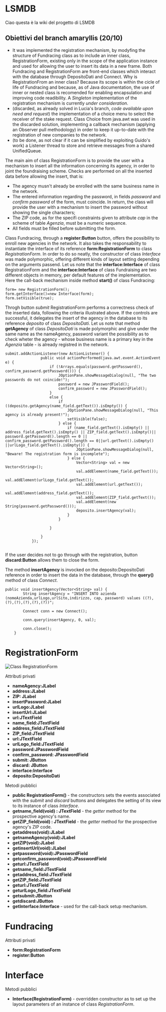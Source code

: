 ﻿# LSMDB
Ciao questa è la wiki del progetto di LSMDB

## Obiettivi del branch amaryllis (20/10)
- It was implemented the registration mechanism, by modyfing the structure of Fundracing class as to include an inner class, RegistrationForm, existing only in the scope of the application instance and used for allowing the user to insert its data in a new frame. Both Fundracing and RegistrationForm are front-end classes which interact with the database through DepositoDati and Connect.
Why is RegistrationFrom an inner class? Because its scope is within the cicle of life of Fundracing and because, as of Java documentation, the use of inner or nested class is recomended for enabling encapsulation and improving code readibility. A *Singleton* implementation of the registration mechanism is currently _under consideration_.
- (discarded, as already solved in Lucia's branch, _code available upon need and request_) the implementation of a choice menu to select the receiver of the stake request. Class Choice from java.awt was used in the discarded solution, implementing a callback mechanism (applying an Observer pull methodology) in order to keep it up-to-date with the registration of new companies to the network.
- (to be done, as not clear if it can be simplified by exploiting Guido's work) a Listener thread to store and retrieve messages from a shared UnifiedQueue<String>.




The main aim of class RegistrationForm is to provide the user with a mechanism to insert all the information concerning its agency, in order to joint the foundraising scheme. Checks are performed on all the inserted data before allowing the insert, that is:


- The agency musn't already be enrolled with the same business name in the network.
- The entered information regarding the password, in fields _password_ and _confirm password_ of the form, must coincide. In return, the class will provide the user with a mechanism to insert the password without showing the single characters;
- The ZIP code, as for the specifi constraints given to attribute _cap_ in the scheme of table _Agenzia_, must be a numeric sequence.
- All fields must be filled before submitting the form.

Class Fundracing, through a **register:Button** button, offers the possibility to enroll new agencies in the network. It also takes the responsability to instantiate the interface of its reference **form:RegistrationForm** to class _RegistrationForm_. In order to do so neatly, the constructor of class _Interface_ was made polymorphic, offering different kinds of layout setting depending on the arguments passend. Let us note that the **interface:Interface** of class RegistrationForm and the  **interface:Interface** of class Fundraising are two different objects in memory, per default features of the implementation.
Here the call-back mechanism inside method **start()** of class Fundracing:
```
form= new RegistrationForm();
form.getInterface()=new Interface(form);
form.setVisible(true);
```


Throgh button _submit_ RegistrationForm performs a correctness check of the inserted data, following the criteria illustrated above. If the controls are successful, it delegates the insert of the agency in the database to its reference _deposito_ of class _DepositoDati_.
Let us note that method **getAgency** of class _DepositoDati_ is made polymorphic and give under the same name as the nameAgency, password variant the possibility as to check wheter the agency - whose business name is a primary key in the _Agenzia_ table - is already registred in the network.

```
submit.addActionListener(new ActionListener() {
                public void actionPerformed(java.awt.event.ActionEvent e) {
                    if (!Arrays.equals(password.getPassword(), confirm_password.getPassword())) {
                        JOptionPane.showMessageDialog(null, "The two passwords do not coincide!");
                        password = new JPasswordField();
                        confirm_password = new JPasswordField();
                    } 
                    else {
                        if ((deposito.getAgency(name_field.getText()).isEmpty()) {
                            JOptionPane.showMessageDialog(null, "This agency is already present!");
                            setVisible(false);
                        } else {
                            if (name_field.getText().isEmpty() || address_field.getText().isEmpty() || ZIP_field.getText().isEmpty()|| password.getPassword().length == 0 || confirm_password.getPassword().length == 0||url.getText().isEmpty() ||urlLogo_field.getText().isEmpty()) {
                                JOptionPane.showMessageDialog(null, "Beware! The registration form is incomplete");
                            } else {
                                Vector<String> val = new Vector<String>();
                                val.addElement(name_field.getText());
                                val.addElement(urlLogo_field.getText());
                                val.addElement(url.getText());
                                val.addElement(address_field.getText());
                                val.addElement(ZIP_field.getText());
                                val.addElement(new String(password.getPassword()));
                                deposito.insertAgency(val);
                            }
                        }

                    }

                }
            });
            
```
If the user decides not to go through with the registration, button **discard:Button** allows them to close the form.


The method **insertAgency** is invocked on the deposito:DepositoDati reference in order to insert the data in the database, through the **query()** method of class _Connect_.
```
public void insertAgency(Vector<String> val) {
        String insertAgency = "INSERT INTO azienda (nomeAzienda,urlLogo,urlSito,indirizzo, cap, password) values ((?),(?),(?),(?),(?),(?))";

        Connect conn = new Connect();

        conn.query(insertAgency, 0, val);

        conn.close();
    }
```

# RegistrationForm
![Class RegistrationForm](https://github.com/guidogagl/LSMDB/blob/Amaryllis/Untitled%20Diagram.jpg)

Attributi privati


- **nameAgency:JLabel**
- **address:JLabel**
- **ZIP: JLabel**
- **insertPassword:JLabel**
- **urlLogo:JLabel**
- **insertUrl:JLabel**
- **url:JTextField**
- **name_field:JTextField**
- **address_field:JTextField**
- **ZIP_field:JTextField**
- **url:JTextField**
- **urlLogo_field:JTextField**
- **password:JPasswordField**
- **confirm_password: JPasswordField**
- **submit: JButton**
- **discard: JButton**
- **interface:Interface**
- **deposito:DepositoDati**

Metodi pubblici

-  **public RegistrationForm()** - the constructors sets the events associated with the _submit_ and _discard_ buttons and delegates the setting of its view to its instance of class _Interface_. 
- **getname_field(void) : JTextField** - the _getter_ method for the prospective agency's name.
- **getZIP_field(void) : JTextField** -  the _getter_ method for the prospective agency's ZIP code.
- **getaddress(void):JLabel**
- **getnameAgency(void):JLabel** 
- **getZIP(void):JLabel** 
- **getinsertUrl(void):JLabel**
- **getpassword(void):JPasswordField** 
- **getconfirm_password(void):JPasswordField** 
- **geturl:JTextField**
- **getname_field:JTextField**
- **getaddress_field:JTextField**
- **getZIP_field:JTextField**
- **geturl:JTextField**
- **geturlLogo_field:JTextField**
- **getsubmit:JButton**
- **getdiscard:JButton**
- **getInterface:Interface** - used for the call-back setup mechanism.

# Fundracing

Attributi privati 
- **form:RegistrationForm**
- **register:Button**

# Interface

Metodi pubblici

- **Interface(RegistrationForm)** - overridden constructor as to set up the layout parameters of an instance of class _RegistrationForm_.
 
 




